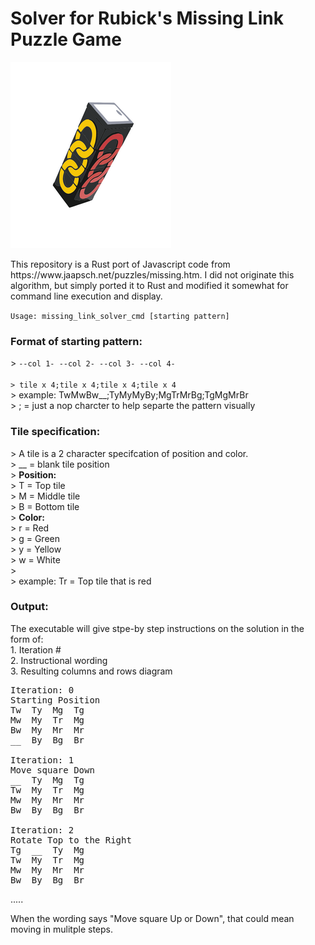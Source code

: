 <H1>Solver for Rubick's Missing Link Puzzle Game</H1>

![Missing Link Puzzle](/pix.png "Missing Link Puzzle")

<p>This repository is a Rust port of Javascript code from https://www.jaapsch.net/puzzles/missing.htm. I did not originate this algorithm, but simply ported it to Rust and modified it somewhat for command line execution and display.</p>

<code>Usage: missing_link_solver_cmd [starting pattern]</code>

<H3>Format of starting pattern:</H3>
> <code>--col 1- --col 2- --col 3- --col 4-<br>
> tile x 4;tile x 4;tile x 4;tile x 4<br></code>
> example: TwMwBw__;TyMyMyBy;MgTrMrBg;TgMgMrBr<br>
> ; = just a nop charcter to help separte the pattern visually


<H3>Tile specification:</H3>
> A tile is a 2 character specifcation of position and color.<br>
> __ = blank tile position<br>
> <b>Position:</b><br>
> T = Top tile<br>
> M = Middle tile<br>
> B = Bottom tile<br>
> <b>Color:</b><br>
> r = Red<br>
> g = Green<br>
> y = Yellow<br>
> w = White<br>
> <br>
> example: Tr = Top tile that is red


<H3>Output:</H3>
The executable will give stpe-by step instructions on the solution in the form of:<br>
  1. Iteration #<br>
  2. Instructional wording<br>
  3. Resulting columns and rows diagram<br>

<pre>
Iteration: 0
Starting Position
Tw  Ty  Mg  Tg
Mw  My  Tr  Mg
Bw  My  Mr  Mr
__  By  Bg  Br

Iteration: 1
Move square Down
__  Ty  Mg  Tg
Tw  My  Tr  Mg
Mw  My  Mr  Mr
Bw  By  Bg  Br

Iteration: 2
Rotate Top to the Right
Tg  __  Ty  Mg
Tw  My  Tr  Mg
Mw  My  Mr  Mr
Bw  By  Bg  Br
</pre>

  .....

When the wording says "Move square Up or Down", that could mean moving in mulitple steps.